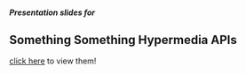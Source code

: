 ##### Presentation slides for
## Something Something Hypermedia APIs

[click here](http://helior.github.io/something-something-hypermedia-apis) to view them!
